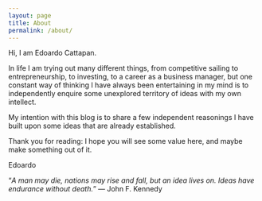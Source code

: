 ```yaml
---
layout: page
title: About
permalink: /about/
---
```


Hi, I am Edoardo Cattapan.

In life I am trying out many different things, from competitive sailing to entrepreneurship, to investing, to a career as a business manager, but one constant way of thinking I have always been entertaining in my mind is to independently enquire some unexplored territory of ideas with my own intellect.

My intention with this blog is to share a few independent reasonings I have built upon some ideas that are already established.

Thank you for reading: I hope you will see some value here, and maybe make something out of it.

Edoardo


“*A man may die, nations may rise and fall, but an idea lives on. Ideas have endurance without death.*” ― John F. Kennedy
